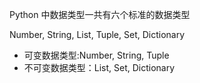 
Python 中数据类型一共有六个标准的数据类型

Number, String, List, Tuple, Set, Dictionary

- 可变数据类型:Number, String, Tuple
- 不可变数据类型：List, Set, Dictionary


